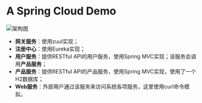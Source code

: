# A Spring Cloud Demo

![架构图](https://s1.ax1x.com/2020/07/09/UnRvFO-md.png)


- **网关服务**：使用zuul实现；
- **注册中心**：使用Eureka实现；
- **用户服务**：提供RESTful API的用户服务，使用Spring MVC实现；该服务会调用**产品服务**；
- **产品服务**：提供RESTful API的产品服务，使用Spring MVC实现，使用了一个H2数据库；
- **Web服务**：外部用户通过该服务来访问系统各项服务，这里使用curl命令模拟。
